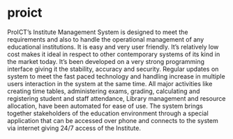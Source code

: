 # proict
ProICT’s Institute Management System is designed to meet the requirements and also to handle the operational management of any educational institutions. 
It is easy and very user friendly. It’s relatively low cost makes it ideal in respect to other contemporary systems of its kind in the market today. It’s been developed on a very strong programming interface giving it the stability, accuracy and security. 
Regular updates on system to meet the fast paced technology and handling increase in multiple users interaction in the system at the same time. 
All major activities like creating time tables, administering exams, grading, calculating and registering student and staff attendance, Library management and resource allocation, have been automated for ease of use. 
The system brings together stakeholders of the education environment through a special application that can be accessed over phone and connects to the system via internet giving 24/7 access of the Institute.  
